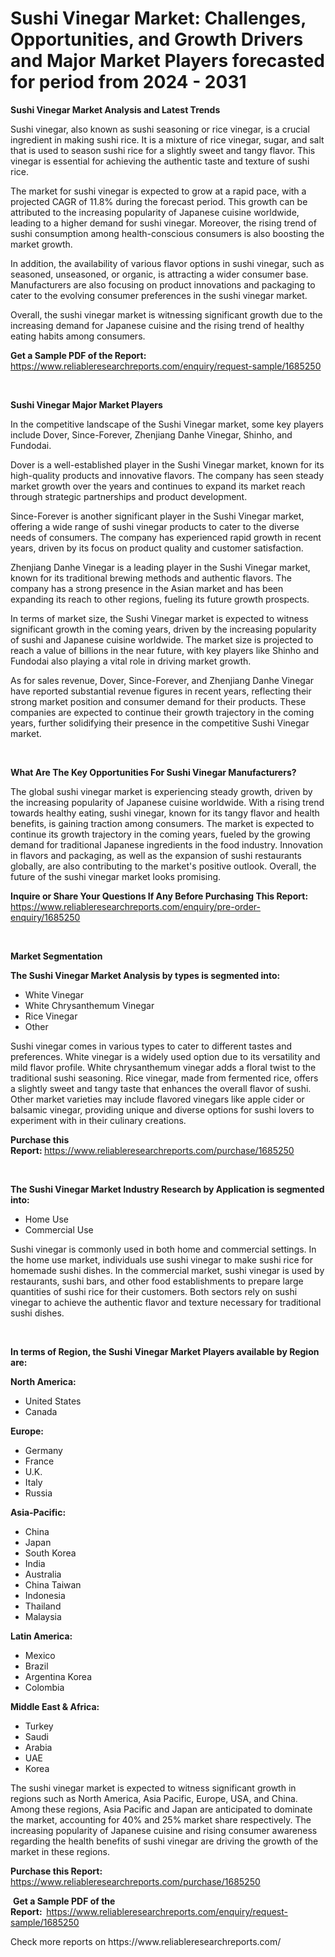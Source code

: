 <p><h1>Sushi Vinegar Market: Challenges, Opportunities, and Growth Drivers and Major Market Players forecasted for period from 2024 - 2031</h1></p><p><strong>Sushi Vinegar Market Analysis and Latest Trends</strong></p>
<p><p>Sushi vinegar, also known as sushi seasoning or rice vinegar, is a crucial ingredient in making sushi rice. It is a mixture of rice vinegar, sugar, and salt that is used to season sushi rice for a slightly sweet and tangy flavor. This vinegar is essential for achieving the authentic taste and texture of sushi rice.</p><p>The market for sushi vinegar is expected to grow at a rapid pace, with a projected CAGR of 11.8% during the forecast period. This growth can be attributed to the increasing popularity of Japanese cuisine worldwide, leading to a higher demand for sushi vinegar. Moreover, the rising trend of sushi consumption among health-conscious consumers is also boosting the market growth.</p><p>In addition, the availability of various flavor options in sushi vinegar, such as seasoned, unseasoned, or organic, is attracting a wider consumer base. Manufacturers are also focusing on product innovations and packaging to cater to the evolving consumer preferences in the sushi vinegar market.</p><p>Overall, the sushi vinegar market is witnessing significant growth due to the increasing demand for Japanese cuisine and the rising trend of healthy eating habits among consumers.</p></p>
<p><strong>Get a Sample PDF of the Report:&nbsp;</strong> <a href="https://www.reliableresearchreports.com/enquiry/request-sample/1685250">https://www.reliableresearchreports.com/enquiry/request-sample/1685250</a></p>
<p>&nbsp;</p>
<p><strong>Sushi Vinegar Major Market Players</strong></p>
<p><p>In the competitive landscape of the Sushi Vinegar market, some key players include Dover, Since-Forever, Zhenjiang Danhe Vinegar, Shinho, and Fundodai.</p><p>Dover is a well-established player in the Sushi Vinegar market, known for its high-quality products and innovative flavors. The company has seen steady market growth over the years and continues to expand its market reach through strategic partnerships and product development.</p><p>Since-Forever is another significant player in the Sushi Vinegar market, offering a wide range of sushi vinegar products to cater to the diverse needs of consumers. The company has experienced rapid growth in recent years, driven by its focus on product quality and customer satisfaction.</p><p>Zhenjiang Danhe Vinegar is a leading player in the Sushi Vinegar market, known for its traditional brewing methods and authentic flavors. The company has a strong presence in the Asian market and has been expanding its reach to other regions, fueling its future growth prospects.</p><p>In terms of market size, the Sushi Vinegar market is expected to witness significant growth in the coming years, driven by the increasing popularity of sushi and Japanese cuisine worldwide. The market size is projected to reach a value of billions in the near future, with key players like Shinho and Fundodai also playing a vital role in driving market growth.</p><p>As for sales revenue, Dover, Since-Forever, and Zhenjiang Danhe Vinegar have reported substantial revenue figures in recent years, reflecting their strong market position and consumer demand for their products. These companies are expected to continue their growth trajectory in the coming years, further solidifying their presence in the competitive Sushi Vinegar market.</p></p>
<p>&nbsp;</p>
<p><strong>What Are The Key Opportunities For Sushi Vinegar Manufacturers?</strong></p>
<p><p>The global sushi vinegar market is experiencing steady growth, driven by the increasing popularity of Japanese cuisine worldwide. With a rising trend towards healthy eating, sushi vinegar, known for its tangy flavor and health benefits, is gaining traction among consumers. The market is expected to continue its growth trajectory in the coming years, fueled by the growing demand for traditional Japanese ingredients in the food industry. Innovation in flavors and packaging, as well as the expansion of sushi restaurants globally, are also contributing to the market's positive outlook. Overall, the future of the sushi vinegar market looks promising.</p></p>
<p><strong>Inquire or Share Your Questions If Any Before Purchasing This Report:</strong> <a href="https://www.reliableresearchreports.com/enquiry/pre-order-enquiry/1685250">https://www.reliableresearchreports.com/enquiry/pre-order-enquiry/1685250</a></p>
<p>&nbsp;</p>
<p><strong>Market Segmentation</strong></p>
<p><strong>The Sushi Vinegar Market Analysis by types is segmented into:</strong></p>
<p><ul><li>White Vinegar</li><li>White Chrysanthemum Vinegar</li><li>Rice Vinegar</li><li>Other</li></ul></p>
<p><p>Sushi vinegar comes in various types to cater to different tastes and preferences. White vinegar is a widely used option due to its versatility and mild flavor profile. White chrysanthemum vinegar adds a floral twist to the traditional sushi seasoning. Rice vinegar, made from fermented rice, offers a slightly sweet and tangy taste that enhances the overall flavor of sushi. Other market varieties may include flavored vinegars like apple cider or balsamic vinegar, providing unique and diverse options for sushi lovers to experiment with in their culinary creations.</p></p>
<p><strong>Purchase this Report:&nbsp;</strong><a href="https://www.reliableresearchreports.com/purchase/1685250">https://www.reliableresearchreports.com/purchase/1685250</a></p>
<p>&nbsp;</p>
<p><strong>The Sushi Vinegar Market Industry Research by Application is segmented into:</strong></p>
<p><ul><li>Home Use</li><li>Commercial Use</li></ul></p>
<p><p>Sushi vinegar is commonly used in both home and commercial settings. In the home use market, individuals use sushi vinegar to make sushi rice for homemade sushi dishes. In the commercial market, sushi vinegar is used by restaurants, sushi bars, and other food establishments to prepare large quantities of sushi rice for their customers. Both sectors rely on sushi vinegar to achieve the authentic flavor and texture necessary for traditional sushi dishes.</p></p>
<p>&nbsp;</p>
<p><strong>In terms of Region, the Sushi Vinegar Market Players available by Region are:</strong></p>
<p>
    <p> <strong> North America: </strong>
        <ul>
            <li>United States</li>
            <li>Canada</li>
        </ul>
        </p> 
    <p> <strong> Europe: </strong>
        <ul>
            <li>Germany</li>
            <li>France</li>
            <li>U.K.</li>
            <li>Italy</li>
            <li>Russia</li>
        </ul>
        </p> 
    <p> <strong> Asia-Pacific: </strong>
        <ul>
            <li>China</li>
            <li>Japan</li>
            <li>South Korea</li>
            <li>India</li>
            <li>Australia</li>
            <li>China Taiwan</li>
            <li>Indonesia</li>
            <li>Thailand</li>
            <li>Malaysia</li>
        </ul>
        </p> 
    <p> <strong> Latin America: </strong>
        <ul>
            <li>Mexico</li>
            <li>Brazil</li>
            <li>Argentina Korea</li>
            <li>Colombia</li>
        </ul>
        </p> 
    <p> <strong> Middle East & Africa: </strong>
        <ul>
            <li>Turkey</li>
            <li>Saudi</li>
            <li>Arabia</li>
            <li>UAE</li>
            <li>Korea</li>
        </ul>
    </p>
    </p>
<p><p>The sushi vinegar market is expected to witness significant growth in regions such as North America, Asia Pacific, Europe, USA, and China. Among these regions, Asia Pacific and Japan are anticipated to dominate the market, accounting for 40% and 25% market share respectively. The increasing popularity of Japanese cuisine and rising consumer awareness regarding the health benefits of sushi vinegar are driving the growth of the market in these regions.</p></p>
<p><strong>Purchase this Report: </strong><a href="https://www.reliableresearchreports.com/purchase/1685250">https://www.reliableresearchreports.com/purchase/1685250</a></p>
<p>&nbsp;<strong>Get a Sample PDF of the Report:&nbsp;&nbsp;</strong><a href="https://www.reliableresearchreports.com/enquiry/request-sample/1685250">https://www.reliableresearchreports.com/enquiry/request-sample/1685250</a></p>
<p><strong></strong></p>
<p>Check more reports on https://www.reliableresearchreports.com/</p>